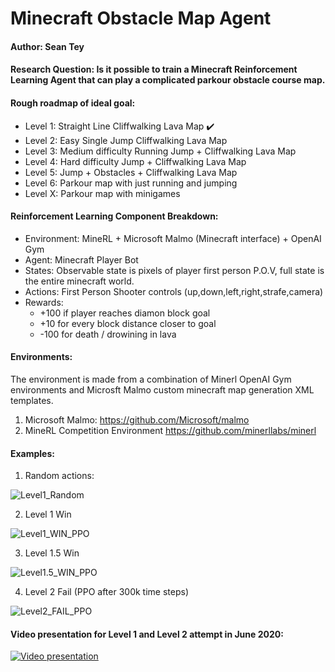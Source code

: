 # Minecraft Obstacle Map Agent
#### Author: Sean Tey

#### Research Question: Is it possible to train a Minecraft Reinforcement Learning Agent that can play a complicated parkour obstacle course map.

#### Rough roadmap of ideal goal:
* Level 1: Straight Line Cliffwalking Lava Map :heavy_check_mark:
* Level 2: Easy Single Jump Cliffwalking Lava Map
* Level 3: Medium difficulty Running Jump + Cliffwalking Lava Map
* Level 4: Hard difficulty Jump + Cliffwalking Lava Map
* Level 5: Jump + Obstacles + Cliffwalking Lava Map
* Level 6: Parkour map with just running and jumping
* Level X: Parkour map with minigames

#### Reinforcement Learning Component Breakdown:
* Environment: MineRL + Microsoft Malmo (Minecraft interface) + OpenAI Gym 
* Agent: Minecraft Player Bot
* States: Observable state is pixels of player first person P.O.V, full state is the entire minecraft world.
* Actions: First Person Shooter controls (up,down,left,right,strafe,camera)
* Rewards:
    * +100 if player reaches diamon block goal
    * +10 for every block distance closer to goal
    * -100 for death / drowining in lava


#### Environments:
The environment is made from a combination of Minerl OpenAI Gym environments and Microsft Malmo custom minecraft map generation XML templates.
1. Microsoft Malmo: https://github.com/Microsoft/malmo
2. MineRL Competition Environment https://github.com/minerllabs/minerl

#### Examples:

1. Random actions:

![Level1_Random](./images/level1_random.GIF)

2. Level 1 Win

![Level1_WIN_PPO](./images/level1_win.GIF)

3. Level 1.5 Win

![Level1.5_WIN_PPO](./images/level1.5_win.GIF)

4. Level 2 Fail (PPO after 300k time steps)

![Level2_FAIL_PPO](./images/level2_fail.GIF)

#### Video presentation for Level 1 and Level 2 attempt in June 2020:
[![Video presentation](https://img.youtube.com/vi/r-lui0mR8n0/0.jpg)](http://www.youtube.com/watch?v=r-lui0mR8n0)
